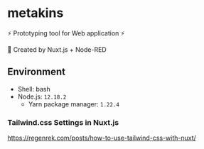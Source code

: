 # metakins

⚡ Prototyping tool for Web application ⚡

📔 Created by Nuxt.js + Node-RED

## Environment

- Shell: bash
- Node.js: `12.18.2`
    - Yarn package manager: `1.22.4`

### Tailwind.css Settings in Nuxt.js
https://regenrek.com/posts/how-to-use-tailwind-css-with-nuxt/
